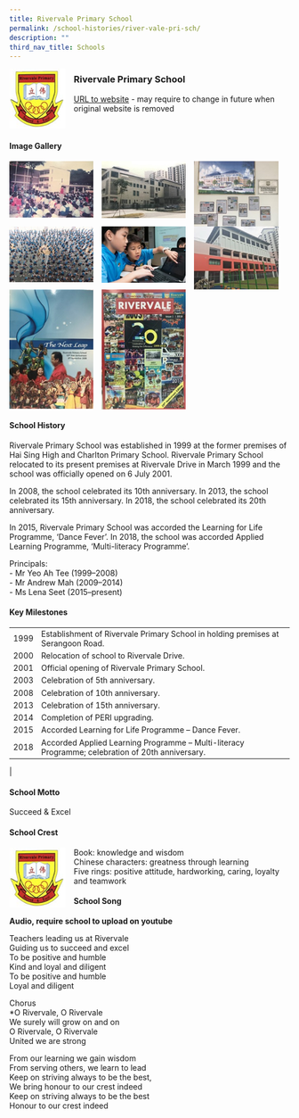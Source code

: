 ```yaml
---
title: Rivervale Primary School
permalink: /school-histories/river-vale-pri-sch/
description: ""
third_nav_title: Schools
---
```

<img src="/images/rivervalepri1.png" style="width:20%;margin-right:15px;" align = "left">

### **Rivervale Primary School**
[URL to website](https://rivervalepri.moe.edu.sg/) - may require to change in future when original website is removed

<br clear="left">

#### **Image Gallery**

<p><a href="https://staging.d1yxymztqoj7qn.amplifyapp.com/images/rivervalepri2.jpg">  
<img src="/images/rivervalepri2.jpg" style="width:30%;margin-right:15px;" align = "left">
</a></p>

<p><a href="https://staging.d1yxymztqoj7qn.amplifyapp.com/images/rivervalepri3.jpg">  
<img src="/images/rivervalepri3.jpg" style="width:30%;margin-right:15px;" align = "left">
</a></p>

<p><a href="https://staging.d1yxymztqoj7qn.amplifyapp.com/images/rivervalepri4.jpg">  
<img src="/images/rivervalepri4.jpg" style="width:30%;margin-right:15px;" align = "left">
</a></p>

<p><a href="https://staging.d1yxymztqoj7qn.amplifyapp.com/images/rivervalepri5.jpg">  
<img src="/images/rivervalepri5.jpg" style="width:30%;margin-right:15px;" align = "left">
</a></p>

<p><a href="https://staging.d1yxymztqoj7qn.amplifyapp.com/images/rivervalepri6.jpg">  
<img src="/images/rivervalepri6.jpg" style="width:30%;margin-right:15px;" align = "left">
</a></p>

<p><a href="https://staging.d1yxymztqoj7qn.amplifyapp.com/images/rivervalepri7.jpg">  
<img src="/images/rivervalepri7.jpg" style="width:30%;margin-right:15px;" align = "left">
</a></p>

<p><a href="https://staging.d1yxymztqoj7qn.amplifyapp.com/images/rivervalepri8.jpg">  
<img src="/images/rivervalepri8.jpg" style="width:30%;margin-right:15px;" align = "left">
</a></p>

<p><a href="https://staging.d1yxymztqoj7qn.amplifyapp.com/images/rivervalepri9.jpg">  
<img src="/images/rivervalepri9.jpg" style="width:30%;margin-right:15px;" align = "left">
</a></p>

<br clear="left">

#### **School History**
Rivervale Primary School was established in 1999 at the former premises of Hai Sing High and Charlton Primary School. Rivervale Primary School relocated to its present premises at Rivervale Drive in March 1999 and the school was officially opened on 6 July 2001.

In 2008, the school celebrated its 10th anniversary. In 2013, the school celebrated its 15th anniversary. In 2018, the school celebrated its 20th anniversary.

In 2015, Rivervale Primary School was accorded the Learning for Life Programme, ‘Dance Fever’. In 2018, the school was accorded Applied Learning Programme, ‘Multi-literacy Programme’.

Principals:<br>
\- Mr Yeo Ah Tee (1999–2008)<br>
\- Mr Andrew Mah (2009–2014)<br>
\- Ms Lena Seet (2015–present)

#### **Key Milestones**

|  |  |
|:---:|---|
| 1999 | Establishment of Rivervale Primary School in holding premises at Serangoon Road. |
| 2000 | Relocation of school to Rivervale Drive. |
| 2001 | Official opening of Rivervale Primary School. |
| 2003 | Celebration of 5th anniversary. |
| 2008 | Celebration of 10th anniversary. |
| 2013 | Celebration of 15th anniversary. |
| 2014 | Completion of PERI upgrading. |
| 2015 | Accorded Learning for Life Programme – Dance Fever. |
| 2018 | Accorded Applied Learning Programme – Multi-literacy Programme; celebration of 20th anniversary. |
|

#### **School Motto**
Succeed & Excel

#### **School Crest**
<img src="/images/rivervalepri1.png" style="width:20%;margin-right:15px;" align = "left">

Book: knowledge and wisdom<br>
Chinese characters: greatness through learning<br>
Five rings: positive attitude, hardworking, caring, loyalty and teamwork

#### **School Song**
**Audio, require school to upload on youtube**

Teachers leading us at Rivervale<br>
Guiding us to succeed and excel<br>
To be positive and humble<br>
Kind and loyal and diligent<br>
To be positive and humble<br>
Loyal and diligent

Chorus<br>
\*O Rivervale, O Rivervale<br>
We surely will grow on and on<br>
O Rivervale, O Rivervale<br>
United we are strong

From our learning we gain wisdom<br>
From serving others, we learn to lead<br>
Keep on striving always to be the best,<br>
We bring honour to our crest indeed<br>
Keep on striving always to be the best<br>
Honour to our crest indeed